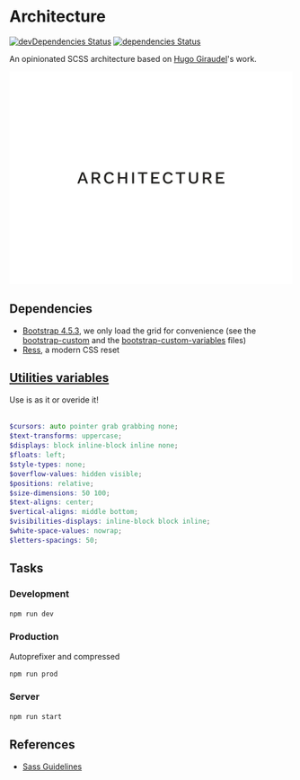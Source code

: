 # Architecture

[![devDependencies Status](https://david-dm.org/19h47/architecture/dev-status.svg)](https://david-dm.org/19h47/architecture?type=dev)
[![dependencies Status](https://david-dm.org/19h47/architecture/status.svg)](https://david-dm.org/19h47/architecture)

An opinionated SCSS architecture based on [Hugo Giraudel](https://github.com/HugoGiraudel)'s work.

![Architecture](architecture.png)

## Dependencies

- [Bootstrap 4.5.3](https://github.com/twbs/bootstrap), we only load the grid for convenience (see the [bootstrap-custom](https://github.com/19h47/architecture/blob/master/assets/stylesheets/vendors/_bootstrap-custom.scss) and the [bootstrap-custom-variables](https://github.com/19h47/architecture/blob/master/assets/stylesheets/vendors/_bootstrap-custom-variables.scss) files)
- [Ress](https://github.com/filipelinhares/ress), a modern CSS reset

## [Utilities variables](https://github.com/19h47/architecture/blob/master/src/stylesheets/utilities/_variables.scss)

Use is as it or overide it!

```scss

$cursors: auto pointer grab grabbing none;
$text-transforms: uppercase;
$displays: block inline-block inline none;
$floats: left;
$style-types: none;
$overflow-values: hidden visible;
$positions: relative;
$size-dimensions: 50 100;
$text-aligns: center;
$vertical-aligns: middle bottom;
$visibilities-displays: inline-block block inline;
$white-space-values: nowrap;
$letters-spacings: 50;

```

## Tasks

### Development

```bash
npm run dev
```

### Production

Autoprefixer and compressed

```bash
npm run prod
```

### Server

```bash
npm run start
```

## References

- [Sass Guidelines](https://sass-guidelin.es/#architecture)
